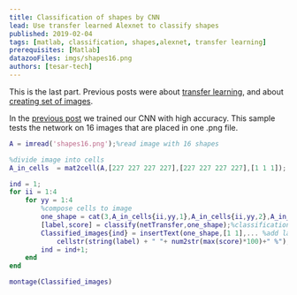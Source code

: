 ```yaml
---
title: Classification of shapes by CNN
lead: Use transfer learned Alexnet to classify shapes
published: 2019-02-04
tags: [matlab, classification, shapes,alexnet, transfer learning]
prerequisites: [Matlab]
datazooFiles: imgs/shapes16.png
authors: [tesar-tech]
---
```


This is the last part. Previous posts were about [transfer learning](transfer_learning_with_alexnet), and about [creating set of images](creating_an_image_set_with_various_shapes).

In the [previous post](transfer_learning_with_alexnet) we trained our CNN with high accuracy. This sample tests the network on 16 images that are placed in one .png file.

``` matlab
A = imread('shapes16.png');%read image with 16 shapes

%divide image into cells
A_in_cells  = mat2cell(A,[227 227 227 227],[227 227 227 227],[1 1 1]);

ind = 1;
for ii = 1:4 
    for yy = 1:4
        %compose cells to image
        one_shape = cat(3,A_in_cells{ii,yy,1},A_in_cells{ii,yy,2},A_in_cells{ii,yy,3});
        [label,score] = classify(netTransfer,one_shape);%classification
        Classified_images{ind} = insertText(one_shape,[1 1],... %add label
            cellstr(string(label) + " "+ num2str(max(score)*100)+" %"),'FontSize',26);
        ind = ind+1;
    end
end

montage(Classified_images)
```



